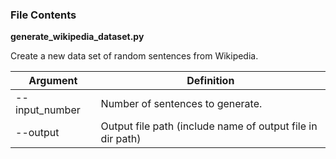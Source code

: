 ### File Contents


**generate_wikipedia_dataset.py** 

Create a new data set of random sentences from Wikipedia.

| Argument  | Definition |
| ------------- | ------------- |
| --input_number | Number of sentences to generate. |
| --output  | Output file path (include name of output file in dir path) |
